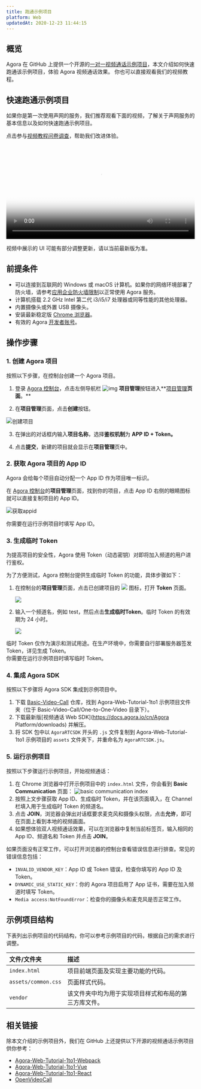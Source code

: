 ```yaml
---
title: 跑通示例项目
platform: Web
updatedAt: 2020-12-23 11:44:15
---
```

## 概览

Agora 在 GitHub 上提供一个开源的[一对一视频通话示例项目](https://github.com/AgoraIO/Basic-Video-Call/tree/master/One-to-One-Video/Agora-Web-Tutorial-1to1)，本文介绍如何快速跑通该示例项目，体验 Agora 视频通话效果。 你也可以直接观看我们的视频教程。



## 快速跑通示例项目

如果你是第一次使用声网的服务，我们推荐观看下面的视频，了解关于声网服务的基本信息以及如何快速跑通示例项目。

<div class="alert info">点击参与<a href="https://www.wenjuan.com/s/7FbeEz6/" target="_blank">视频教程问卷调查</a>，帮助我们改进体验。</div>

<video src="https://web-cdn.agora.io/docs-files/1599190966315" poster="https://web-cdn.agora.io/docs-files/1599191154523"   controls width = 100% height = auto>你的浏览器不支持 <code>video</code> 标签。</video>

<div class="alert note">视频中展示的 UI 可能有部分调整更新，请以当前最新版为准。</div>

## 前提条件

- 可以连接到互联网的 Windows 或 macOS 计算机。如果你的网络环境部署了防火墙，请参考[应用企业防火墙限制](https://docs.agora.io/cn/Agora%20Platform/firewall)以正常使用 Agora 服务。
- 计算机搭载 2.2 GHz Intel 第二代 i3/i5/i7 处理器或同等性能的其他处理器。
- 内置摄像头或外置 USB 摄像头。
- 安装最新稳定版 [Chrome 浏览器](https://www.google.cn/chrome/)。
- 有效的 Agora [开发者账号](https://docs.agora.io/cn/Agora%20Platform/sign_in_and_sign_up)。

## 操作步骤

### 1. 创建 Agora 项目 

按照以下步骤，在控制台创建一个 Agora 项目。

1. 登录 [Agora 控制台](https://console.agora.io/)，点击左侧导航栏 ![img](https://web-cdn.agora.io/docs-files/1594283671161) **项目管理**按钮进入**[项目管理](https://dashboard.agora.io/projects)**页面**。**

2. 在**项目管理**页面，点击**创建**按钮。

 ![创建项目](https://web-cdn.agora.io/docs-files/1594287028966)

3. 在弹出的对话框内输入**项目名称**，选择**鉴权机制**为 **APP ID + Token。**

4. 点击**提交**，新建的项目就会显示在**项目管理**页中。

### 2. 获取 Agora 项目的 App ID

Agora 会给每个项目自动分配一个 App ID 作为项目唯一标识。

在 [Agora 控制台](https://console.agora.io/)的**项目管理**页面，找到你的项目，点击 App ID 右侧的眼睛图标就可以直接复制项目的 App ID。

![获取appid](https://web-cdn.agora.io/docs-files/1603974707121)
<div class="alert info">你需要在运行示例项目时填写 App ID。</div>

### 3. 生成临时 Token

为提高项目的安全性，Agora 使用 Token（动态密钥）对即将加入频道的用户进行鉴权。

为了方便测试，Agora 控制台提供生成临时 Token 的功能，具体步骤如下：

1. 在控制台的**项目管理**页面，点击已创建项目的 ![](https://web-cdn.agora.io/docs-files/1574923151660) 图标，打开 **Token** 页面。

	![](https://web-cdn.agora.io/docs-files/1574922827899)

2. 输入一个频道名，例如 test，然后点击**生成临时Token**。临时 Token 的有效期为 24 小时。

	![](https://web-cdn.agora.io/docs-files/1574928082984)

<div class="alert note">临时 Token 仅作为演示和测试用途。在生产环境中，你需要自行部署服务器签发 Token，详见<a href="token_server">生成 Token</a >。</div>

<div class="alert info">你需要在运行示例项目时填写临时 Token。</div>

### 4. 集成 Agora SDK

按照以下步骤将 Agora SDK 集成到示例项目中。

1. 下载 [Basic-Video-Call](https://github.com/AgoraIO/Basic-Video-Call) 仓库，找到 Agora-Web-Tutorial-1to1 示例项目文件夹（位于 Basic-Video-Call/One-to-One-Video 目录下）。
2. 下载最新版[视频通话 Web SDK](https://docs.agora.io/cn/Agora Platform/downloads) 并解压。
3. 将 SDK 包中以 `AgoraRTCSDK` 开头的 `.js` 文件复制到 Agora-Web-Tutorial-1to1 示例项目的 `assets` 文件夹下，并重命名为 `AgoraRTCSDK.js`。

### 5. 运行示例项目

按照以下步骤运行示例项目，开始视频通话：

1. 在 Chrome 浏览器中打开示例项目中的 `index.html` 文件，你会看到 **Basic Communication** 页面：
   ![basic communication index](https://web-cdn.agora.io/docs-files/1605176227661)
2. 按照上文步骤获取 App ID、生成临时 Token，并在该页面填入，在 Channel 栏填入用于生成临时 Token 的频道名。
3. 点击 **JOIN**，浏览器会弹出对话框要求麦克风和摄像头权限，点击**允许**，即可在页面上看到本地的视频画面。
4. 如果想体验双人视频通话效果，可以在浏览器中复制当前标签页，输入相同的 App ID、频道名和 Token 并点击 **JOIN**。

如果页面没有正常工作，可以打开浏览器的控制台查看错误信息进行排查。常见的错误信息包括：
- `INVALID_VENDOR_KEY`：App ID 或 Token 错误，检查你填写的 App ID 及 Token。
- `DYNAMIC_USE_STATIC_KEY`：你的 Agora 项目启用了 App 证书，需要在加入频道时填写 Token。
- `Media access:NotFoundError`：检查你的摄像头和麦克风是否正常工作。

## 示例项目结构

下表列出示例项目的代码结构，你可以参考示例项目的代码，根据自己的需求进行调整。

| 文件/文件夹         | 描述                                                 |
| :------------------ | :--------------------------------------------------- |
| `index.html`        | 项目前端页面及实现主要功能的代码。                   |
| `assets/common.css` | 页面样式代码。                                       |
| `vendor`            | 该文件夹中均为用于实现项目样式和布局的第三方库文件。 |

##  相关链接

除本文介绍的示例项目外，我们在 GitHub 上还提供以下开源的视频通话示例项目供你参考：

- [Agora-Web-Tutorial-1to1-Webpack](https://github.com/AgoraIO/Basic-Video-Call/tree/master/One-to-One-Video/Agora-Web-Tutorial-1to1-Webpack)
- [Agora-Web-Tutorial-1to1-Vue](https://github.com/AgoraIO/Basic-Video-Call/tree/master/One-to-One-Video/Agora-Web-Tutorial-1to1-Vue)
- [Agora-Web-Tutorial-1to1-React](https://github.com/AgoraIO/Basic-Video-Call/tree/master/One-to-One-Video/Agora-Web-Tutorial-1to1-React)
- [OpenVideoCall](https://github.com/AgoraIO/Basic-Video-Call/tree/master/Group-Video/OpenVideoCall-Web)